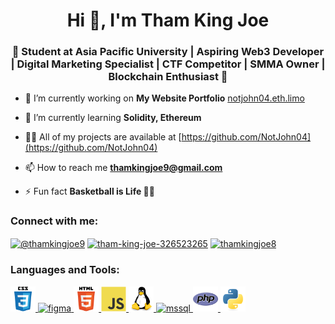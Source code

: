 <h1 align="center">Hi 👋, I'm Tham King Joe</h1>
<h3 align="center">🌟 Student at Asia Pacific University | Aspiring Web3 Developer | Digital Marketing Specialist | CTF Competitor | SMMA Owner | Blockchain Enthusiast 🌟</h3>

- 🔭 I’m currently working on **My Website Portfolio** [notjohn04.eth.limo](https://notjohn04.eth.limo)

- 🌱 I’m currently learning **Solidity, Ethereum**

- 👨‍💻 All of my projects are available at [https://github.com/NotJohn04](https://github.com/NotJohn04)

- 📫 How to reach me **thamkingjoe9@gmail.com**

- ⚡ Fun fact **Basketball is Life 🏀🏀**

<h3 align="left">Connect with me:</h3>
<p align="left">
<a href="https://twitter.com/@thamkingjoe9" target="blank"><img align="center" src="https://raw.githubusercontent.com/rahuldkjain/github-profile-readme-generator/master/src/images/icons/Social/twitter.svg" alt="@thamkingjoe9" height="30" width="40" /></a>
<a href="https://linkedin.com/in/tham-king-joe-326523265" target="blank"><img align="center" src="https://raw.githubusercontent.com/rahuldkjain/github-profile-readme-generator/master/src/images/icons/Social/linked-in-alt.svg" alt="tham-king-joe-326523265" height="30" width="40" /></a>
<a href="https://instagram.com/thamkingjoe8" target="blank"><img align="center" src="https://raw.githubusercontent.com/rahuldkjain/github-profile-readme-generator/master/src/images/icons/Social/instagram.svg" alt="thamkingjoe8" height="30" width="40" /></a>
</p>

<h3 align="left">Languages and Tools:</h3>
<p align="left"> <a href="https://www.w3schools.com/css/" target="_blank" rel="noreferrer"> <img src="https://raw.githubusercontent.com/devicons/devicon/master/icons/css3/css3-original-wordmark.svg" alt="css3" width="40" height="40"/> </a> <a href="https://www.figma.com/" target="_blank" rel="noreferrer"> <img src="https://www.vectorlogo.zone/logos/figma/figma-icon.svg" alt="figma" width="40" height="40"/> </a> <a href="https://www.w3.org/html/" target="_blank" rel="noreferrer"> <img src="https://raw.githubusercontent.com/devicons/devicon/master/icons/html5/html5-original-wordmark.svg" alt="html5" width="40" height="40"/> </a> <a href="https://developer.mozilla.org/en-US/docs/Web/JavaScript" target="_blank" rel="noreferrer"> <img src="https://raw.githubusercontent.com/devicons/devicon/master/icons/javascript/javascript-original.svg" alt="javascript" width="40" height="40"/> </a> <a href="https://www.linux.org/" target="_blank" rel="noreferrer"> <img src="https://raw.githubusercontent.com/devicons/devicon/master/icons/linux/linux-original.svg" alt="linux" width="40" height="40"/> </a> <a href="https://www.microsoft.com/en-us/sql-server" target="_blank" rel="noreferrer"> <img src="https://www.svgrepo.com/show/303229/microsoft-sql-server-logo.svg" alt="mssql" width="40" height="40"/> </a> <a href="https://www.php.net" target="_blank" rel="noreferrer"> <img src="https://raw.githubusercontent.com/devicons/devicon/master/icons/php/php-original.svg" alt="php" width="40" height="40"/> </a> <a href="https://www.python.org" target="_blank" rel="noreferrer"> <img src="https://raw.githubusercontent.com/devicons/devicon/master/icons/python/python-original.svg" alt="python" width="40" height="40"/> </a> </p>
